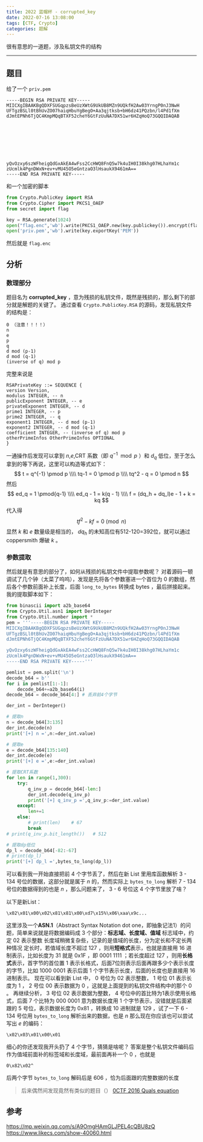 ```yaml
---
title: 2022 蓝帽杯 - corrupted_key
date: 2022-07-16 13:08:00
tags: [CTF, Crypto]
categories: 题解
---
```


很有意思的一道题，涉及私钥文件的结构
<!--more-->
********************************

## 题目

给了一个 `priv.pem`

```plain
-----BEGIN RSA PRIVATE KEY-----
MIICXgIBAAKBgQDXFSUGqpzsBeUzXWtG9UkUB8MZn9UQkfH2Aw03YrngP0nJ3NwH
UFTgzBSLl0tBhUvZO07haiqHbuYgBegO+Aa3qjtksb+bH6dz41PQzbn/l4Pd1fXm
dJmtEPNh6TjQC4KmpMQqBTXF52cheY6GtFzUuNA7DX51wr6HZqHoQ73GQQIDAQAB








yQvOzxy6szWFheigQdGxAkEA4wFss2CcHWQ8FnQ5w7k4uIH0I38khg07HLhaYm1c
zUcmlk4PgnDWxN+ev+vMU45O5eGntzaO3lHsaukX9461mA==
-----END RSA PRIVATE KEY-----
```

和一个加密的脚本

```python
from Crypto.PublicKey import RSA
from Crypto.Cipher import PKCS1_OAEP
from secret import flag

key = RSA.generate(1024)
open("flag.enc",'wb').write(PKCS1_OAEP.new(key.publickey()).encrypt(flag))
open('priv.pem','wb').write(key.exportKey('PEM'))
```

然后就是 `flag.enc`

## 分析

### 数理部分

题目名为 **corrupted_key** ，意为残损的私钥文件，既然是残损的，那么剩下的部分就是解题的关键了。
通过查看 `Crypto.PublicKey.RSA` 的源码，发现私钥文件的结构是：

```plain
0 （注意！！！！）
n
e
p
q
d mod (p-1)
d mod (q-1)
(inverse of q) mod p
```

完整来说是

```plain
RSAPrivateKey ::= SEQUENCE {
version Version,
modulus INTEGER, -- n
publicExponent INTEGER, -- e
privateExponent INTEGER, -- d
prime1 INTEGER, -- p
prime2 INTEGER, -- q
exponent1 INTEGER, -- d mod (p-1)
exponent2 INTEGER, -- d mod (q-1)
coefficient INTEGER, -- (inverse of q) mod p
otherPrimeInfos OtherPrimeInfos OPTIONAL
}
```

一通操作后发现可以拿到 $n$,$e$,CRT 系数（即 $q^{-1}\mod p$ ）和 $d_q$ 低位，至于怎么拿到的等下再说，这里可以构造等式如下：
$$
    t = q^{-1} \pmod p \\\\
    tq-1 = 0 \pmod p \\\\
    tq^2 - q = 0 \pmod n
$$
然后
$$
    ed_q = 1 \pmod{q-1} \\\\
    ed_q - 1 = k(q - 1) \\\\
    f = (dq_h + dq_l)e - 1 + k = kq
$$
代入得
$$
    tf^2 - kf = 0 \pmod n
$$
显然 $k$ 和 $e$ 数量级是相当的， $dq_h$ 的未知高位有512-120=392位，就可以通过 coppersmith 爆破 $k$ 。

### 参数提取

然后就是有意思的部分了，如何从残损的私钥文件中提取参数呢？
对着源码一顿调试了几个钟（太菜了呜呜），发现是先将各个参数塞进一个首位为 0 的数组，然后各个参数前面补上长度，后面 `long_to_bytes` 转换成 bytes ，最后拼接起来。
我的提取脚本如下：

```python
from binascii import a2b_base64
from Crypto.Util.asn1 import DerInteger
from Crypto.Util.number import *
pem = '''-----BEGIN RSA PRIVATE KEY-----
MIICXgIBAAKBgQDXFSUGqpzsBeUzXWtG9UkUB8MZn9UQkfH2Aw03YrngP0nJ3NwH
UFTgzBSLl0tBhUvZO07haiqHbuYgBegO+Aa3qjtksb+bH6dz41PQzbn/l4Pd1fXm
dJmtEPNh6TjQC4KmpMQqBTXF52cheY6GtFzUuNA7DX51wr6HZqHoQ73GQQIDAQAB

yQvOzxy6szWFheigQdGxAkEA4wFss2CcHWQ8FnQ5w7k4uIH0I38khg07HLhaYm1c
zUcmlk4PgnDWxN+ev+vMU45O5eGntzaO3lHsaukX9461mA==
-----END RSA PRIVATE KEY-----'''

pemlist = pem.split('\n')
decode_b64 = b''
for i in pemlist[1:-1]:
    decode_b64+=a2b_base64(i)
decode_b64 = decode_b64[4:] # 丢弃前4个字节

der_int = DerInteger()

# 提取n
n = decode_b64[3:135]
der_int.decode(n)
print('[+] n =',n:=der_int.value)

# 提取e
e = decode_b64[135:140]
der_int.decode(e)
print('[+] e =',e:=der_int.value)

# 提取CRT系数
for len in range(1,300):
    try:
        q_inv_p = decode_b64[-len:]
        der_int.decode(q_inv_p)
        print('[+] q_inv_p =',q_inv_p:=der_int.value)
    except:
        len+=1
    else:
        # print(len)    # 67
        break
# print(q_inv_p.bit_length())   # 512

# 提取dp低位
dp_l = decode_b64[-82:-67]
# print(dp_l)
print('[+] dp_l =',bytes_to_long(dp_l))
```

可以看到我一开始直接把前 4 个字节丢了，然后在新 List 里用库函数解析 3 - 134 号位的数据，这部分就是属于 $n$ 的，然而实际上 `bytes_to_long` 解析 7 - 134 号位的数据得到的也是 $n$ ，那么问题来了， 3 - 6 号位这 4 个字节里放了啥？

以下是新List：

```plain
\x02\x01\x00\x02\x81\x81\x00\xd7\x15%\x06\xaa\x9c...
```

这里涉及一个**ASN.1**（Abstract Syntax Notation dot one，即抽象记法1）的问题，简单来说就是将数据编码成 3 个部分：**标志域、长度域、值域**
标志域中，约定 02 表示整数
长度域稍微复杂些，记录的是值域的长度，分为定长和不定长两种情况
定长时，若值域长度不超过 127 ，则用**短格式**表示，也就是直接用 16 进制表示，比如长度为 31 就是 0x1F ，即 0001 1111 ；若长度超过 127 ，则用**长格式**表示，首字节的首位置 1 表示长格式，后面7位则表示后面再跟多少个表示长度的字节，比如 1000 0001 表示后面 1 个字节表示长度，后面的长度也是直接用 16 进制表示。
现在可以看到新 List 中， 0 号位为 02 表示整数， 1 号位 01 表示长度为 1 ， 2 号位 00 表示数据为 0 ，这就是上面提到的私钥文件结构中的那个 0 。
再继续分析， 3 号位 02 表示数据为整数， 4 号位中的首比特为1表示使用长格式，后面 7 个比特为 000 0001 意为数据长度用 1 个字节表示，没错就是后面紧跟的 5 号位，表示数据长度为 0x81 ，转换成 10 进制就是 129 ，试了一下 6 - 134 号位用 `bytes_to_long` 解析出来的数据，也是 $n$
那么现在你应该也可以尝试写出 $e$ 的编码：

```plain
\x02\x03\x01\x00\x01
```

细心的你还发现我开头扔了 4 个字节，猜猜是啥呢？
答案是整个私钥文件编码后作为值域前面补的标签域和长度域，最前面再补一个 0 ，也就是

```plain
0\x82\x02^
```

后两个字节 `bytes_to_long` 解码后是 606 ，恰为后面跟的完整数据的长度

> 后来偶然间发现竟然有类似的题目（）
[0CTF 2016 Quals equation](https://ctftime.org/task/2127)

## 参考

<https://mp.weixin.qq.com/s/A9OmgHAmGLJPEL4cQBU8zQ>
<https://www.likecs.com/show-40060.html>
